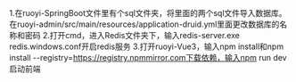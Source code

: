 1.在ruoyi-SpringBoot文件里有个sql文件夹，将里面的两个sql文件导入数据库。在ruoyi-admin/src/main/resources/application-druid.yml里面更改数据库的名称和密码
2.打开cmd，进入Redis文件夹下，输入redis-server.exe  redis.windows.conf开启redis服务
3.打开ruoyi-Vue3，输入npm install和npm install --registry=https://registry.npmmirror.com下载依赖，输入npm run dev启动前端
